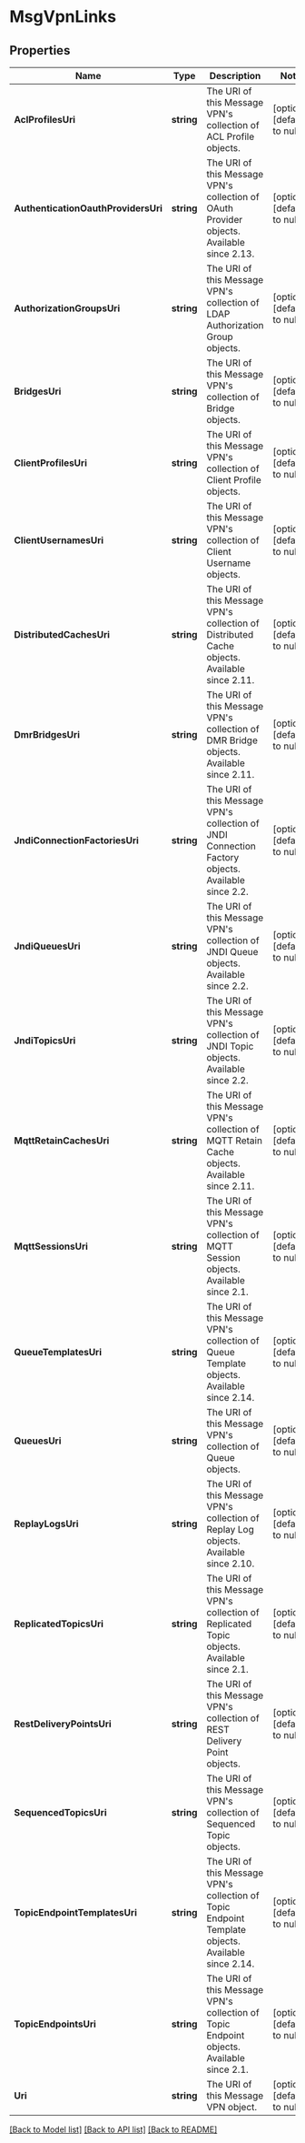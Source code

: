 # MsgVpnLinks

## Properties
Name | Type | Description | Notes
------------ | ------------- | ------------- | -------------
**AclProfilesUri** | **string** | The URI of this Message VPN&#x27;s collection of ACL Profile objects. | [optional] [default to null]
**AuthenticationOauthProvidersUri** | **string** | The URI of this Message VPN&#x27;s collection of OAuth Provider objects. Available since 2.13. | [optional] [default to null]
**AuthorizationGroupsUri** | **string** | The URI of this Message VPN&#x27;s collection of LDAP Authorization Group objects. | [optional] [default to null]
**BridgesUri** | **string** | The URI of this Message VPN&#x27;s collection of Bridge objects. | [optional] [default to null]
**ClientProfilesUri** | **string** | The URI of this Message VPN&#x27;s collection of Client Profile objects. | [optional] [default to null]
**ClientUsernamesUri** | **string** | The URI of this Message VPN&#x27;s collection of Client Username objects. | [optional] [default to null]
**DistributedCachesUri** | **string** | The URI of this Message VPN&#x27;s collection of Distributed Cache objects. Available since 2.11. | [optional] [default to null]
**DmrBridgesUri** | **string** | The URI of this Message VPN&#x27;s collection of DMR Bridge objects. Available since 2.11. | [optional] [default to null]
**JndiConnectionFactoriesUri** | **string** | The URI of this Message VPN&#x27;s collection of JNDI Connection Factory objects. Available since 2.2. | [optional] [default to null]
**JndiQueuesUri** | **string** | The URI of this Message VPN&#x27;s collection of JNDI Queue objects. Available since 2.2. | [optional] [default to null]
**JndiTopicsUri** | **string** | The URI of this Message VPN&#x27;s collection of JNDI Topic objects. Available since 2.2. | [optional] [default to null]
**MqttRetainCachesUri** | **string** | The URI of this Message VPN&#x27;s collection of MQTT Retain Cache objects. Available since 2.11. | [optional] [default to null]
**MqttSessionsUri** | **string** | The URI of this Message VPN&#x27;s collection of MQTT Session objects. Available since 2.1. | [optional] [default to null]
**QueueTemplatesUri** | **string** | The URI of this Message VPN&#x27;s collection of Queue Template objects. Available since 2.14. | [optional] [default to null]
**QueuesUri** | **string** | The URI of this Message VPN&#x27;s collection of Queue objects. | [optional] [default to null]
**ReplayLogsUri** | **string** | The URI of this Message VPN&#x27;s collection of Replay Log objects. Available since 2.10. | [optional] [default to null]
**ReplicatedTopicsUri** | **string** | The URI of this Message VPN&#x27;s collection of Replicated Topic objects. Available since 2.1. | [optional] [default to null]
**RestDeliveryPointsUri** | **string** | The URI of this Message VPN&#x27;s collection of REST Delivery Point objects. | [optional] [default to null]
**SequencedTopicsUri** | **string** | The URI of this Message VPN&#x27;s collection of Sequenced Topic objects. | [optional] [default to null]
**TopicEndpointTemplatesUri** | **string** | The URI of this Message VPN&#x27;s collection of Topic Endpoint Template objects. Available since 2.14. | [optional] [default to null]
**TopicEndpointsUri** | **string** | The URI of this Message VPN&#x27;s collection of Topic Endpoint objects. Available since 2.1. | [optional] [default to null]
**Uri** | **string** | The URI of this Message VPN object. | [optional] [default to null]

[[Back to Model list]](../README.md#documentation-for-models) [[Back to API list]](../README.md#documentation-for-api-endpoints) [[Back to README]](../README.md)

